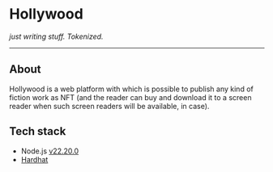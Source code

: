 # Hollywood

*just writing stuff. Tokenized.*

------

## About

Hollywood is a web platform with which is possible to publish any kind of fiction work as NFT 
(and the reader can buy and download it to a screen reader when such screen readers will be available, in case).

## Tech stack

* Node.js [v22.20.0](https://nodejs.org/en)
* [Hardhat](https://hardhat.org/docs/getting-started)